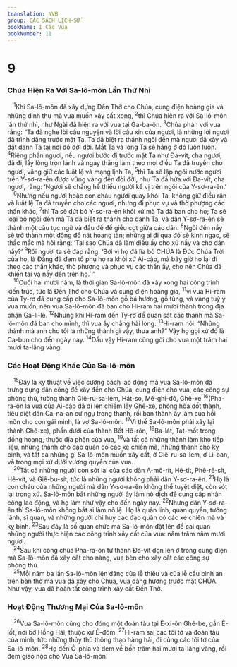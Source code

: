 ```yaml
---
translation: NVB
group: CÁC SÁCH LỊCH-SỬ
bookName: I Các Vua 
bookNumber: 11
---
```


<div class="title"><h1>9</h1><h3>Chúa Hiện Ra Với Sa-lô-môn Lần Thứ Nhì </h3></div>
<span class="verse 1vua_9_1"> <sup>1</sup>Khi Sa-lô-môn đã xây dựng Đền Thờ cho Chúa, cung điện hoàng gia và những dinh thự mà vua muốn xây cất xong, </span>
<span class="verse 1vua_9_2"><sup>2</sup>thì Chúa hiện ra với Sa-lô-môn lần thứ nhì, như Ngài đã hiện ra với vua tại Ga-ba-ôn. </span>
<span class="verse 1vua_9_3"><sup>3</sup>Chúa phán với vua rằng: “Ta đã nghe lời cầu nguyện và lời cầu xin của ngươi, là những lời ngươi đã trình dâng trước mặt Ta. Ta đã biệt ra thánh ngôi đền mà ngươi đã xây và đặt danh Ta tại nơi đó đời đời. Mắt Ta và lòng Ta sẽ hằng ở đó luôn luôn. </span>
<span class="verse 1vua_9_4"><sup>4</sup>Riêng phần ngươi, nếu ngươi bước đi trước mặt Ta như Đa-vít, cha ngươi, đã đi, lấy lòng trọn lành và ngay thẳng làm theo mọi điều Ta đã truyền cho ngươi, vâng giữ các luật lệ và mạng lịnh Ta, </span>
<span class="verse 1vua_9_5"><sup>5</sup>thì Ta sẽ lập ngôi nước ngươi trên Y-sơ-ra-ên được vững vàng đến đời đời, như Ta đã hứa với Đa-vít, cha ngươi, rằng: ‘Ngươi sẽ chẳng hề thiếu người kế vị trên ngôi của Y-sơ-ra-ên.’ <br/></span>
<span class="verse 1vua_9_6"> <sup>6</sup>Nhưng nếu ngươi hoặc con cháu ngươi quay khỏi Ta, không giữ điều răn và luật lệ Ta đã truyền cho các ngươi, nhưng đi phục vụ và thờ phượng các thần khác, </span>
<span class="verse 1vua_9_7"><sup>7</sup>thì Ta sẽ dứt bỏ Y-sơ-ra-ên khỏi xứ mà Ta đã ban cho họ; Ta sẽ loại bỏ ngôi đền mà Ta đã biệt ra thánh cho danh Ta, và dân Y-sơ-ra-ên sẽ thành một câu tục ngữ và đầu đề để giễu cợt giữa các dân. </span>
<span class="verse 1vua_9_8"><sup>8</sup>Ngôi đền nầy sẽ trở thành một đống đổ nát hoang tàn; những ai đi qua đó sẽ kinh ngạc, sẽ thắc mắc mà hỏi rằng: ‘Tại sao Chúa đã làm điều ấy cho xứ nầy và cho dân nầy?’ </span>
<span class="verse 1vua_9_9"><sup>9</sup>Rồi người ta sẽ đáp rằng: ‘Bởi vì họ đã lìa bỏ CHÚA là Đức Chúa Trời của họ, là Đấng đã đem tổ phụ họ ra khỏi xứ Ai-cập, mà bây giờ họ lại đi theo các thần khác, thờ phượng và phục vụ các thần ấy, cho nên Chúa đã khiến tai vạ nầy đến trên họ.’ ” <br/></span>
<span class="verse 1vua_9_10"> <sup>10</sup>Cuối hai mươi năm, là thời gian Sa-lô-môn đã xây xong hai công trình kiến trúc, tức là Đền Thờ cho Chúa và cung điện hoàng gia, </span>
<span class="verse 1vua_9_11"><sup>11</sup>vì vua Hi-ram của Ty-rơ đã cung cấp cho Sa-lô-môn gỗ bá hương, gỗ tùng, và vàng tuỳ ý vua muốn, nên vua Sa-lô-môn đã ban cho Hi-ram hai mươi thành trong địa phận Ga-li-lê. </span>
<span class="verse 1vua_9_12"><sup>12</sup>Nhưng khi Hi-ram đến Ty-rơ để quan sát các thành mà Sa-lô-môn đã ban cho mình, thì vua ấy chẳng hài lòng. </span>
<span class="verse 1vua_9_13"><sup>13</sup>Hi-ram nói: “Những thành mà anh cho tôi là những thành gì vậy, thưa anh?” Vậy họ gọi xứ đó là Ca-bun cho đến ngày nay. </span>
<span class="verse 1vua_9_14"><sup>14</sup>Dầu vậy Hi-ram cũng gởi cho vua một trăm hai mươi ta-lâng vàng. <br/></span>
<div class="title"><h3>Các Hoạt Động Khác Của Sa-lô-môn </h3></div>
<span class="verse 1vua_9_15"> <sup>15</sup>Đây là ký thuật về việc cưỡng bách lao động mà vua Sa-lô-môn đã trưng dụng dân công để xây đền cho Chúa, cung điện cho vua, các công sự phòng thủ, tường thành Giê-ru-sa-lem, Hát-so, Mê-ghi-đô, Ghê-xe </span>
<span class="verse 1vua_9_16"><sup>16</sup>(Pha-ra-ôn là vua của Ai-cập đã đi lên chiếm lấy Ghê-xe, phóng hỏa đốt thành, tiêu diệt dân Ca-na-an cư ngụ trong thành, rồi ban thành ấy làm của hồi môn cho con gái mình, là vợ Sa-lô-môn. </span>
<span class="verse 1vua_9_17"><sup>17</sup>Vì thế Sa-lô-môn phải xây lại thành Ghê-xe), phần dưới của thành Bết Hô-rôn, </span>
<span class="verse 1vua_9_18"><sup>18</sup>Ba-lát, Tát-mốt trong đồng hoang, thuộc địa phận của vua, </span>
<span class="verse 1vua_9_19"><sup>19</sup>và tất cả những thành làm kho tiếp liệu, những thành cho đạo quân có các xe chiến mã, những thành cho kỵ binh, và tất cả những gì Sa-lô-môn muốn xây cất, ở Giê-ru-sa-lem, ở Li-ban, và trong mọi xứ dưới vương quyền của vua. <br/></span>
<span class="verse 1vua_9_20"> <sup>20</sup>Tất cả những người còn sót lại của các dân A-mô-rít, Hê-tít, Phê-rê-sít, Hê-vít, và Giê-bu-sít, tức là những người không phải dân Y-sơ-ra-ên. </span>
<span class="verse 1vua_9_21"><sup>21</sup>Họ là con cháu của những người mà dân Y-sơ-ra-ên không thể tuyệt diệt, còn sót lại trong xứ. Sa-lô-môn bắt những người ấy làm nô dịch để cung cấp nhân công lao động, và họ làm như vậy cho đến ngày nay. </span>
<span class="verse 1vua_9_22"><sup>22</sup>Nhưng dân Y-sơ-ra-ên thì Sa-lô-môn không bắt ai làm nô lệ. Họ là quân lính, quan quyền, tướng lãnh, sĩ quan, và những người chỉ huy các đạo quân có các xe chiến mã và kỵ binh. </span>
<span class="verse 1vua_9_23"><sup>23</sup>Sau đây là số quan chức mà Sa-lô-môn đặt lên để cai quản những người thực hiện các công trình xây cất của vua: năm trăm năm mươi người. <br/></span>
<span class="verse 1vua_9_24"> <sup>24</sup>Sau khi công chúa Pha-ra-ôn từ thành Đa-vít dọn lên ở trong cung điện mà Sa-lô-môn đã xây cất cho nàng, vua bèn cho xây cất các công sự phòng thủ. <br/></span>
<span class="verse 1vua_9_25"> <sup>25</sup>Mỗi năm ba lần Sa-lô-môn lên dâng của lễ thiêu và của lễ cầu bình an trên bàn thờ mà vua đã xây cho Chúa, vua dâng hương trước mặt CHÚA. Như vậy, vua đã hoàn tất công trình xây cất Đền Thờ. <br/></span>
<div class="title"><h3>Hoạt Động Thương Mại Của Sa-lô-môn </h3></div>
<span class="verse 1vua_9_26"> <sup>26</sup>Vua Sa-lô-môn cũng cho đóng một đoàn tàu tại Ê-xi-ôn Ghê-be, gần Ê-lốt, nơi bờ Hồng Hải, thuộc xứ Ê-đôm. </span>
<span class="verse 1vua_9_27"><sup>27</sup>Hi-ram sai các tôi tớ và đoàn tàu của mình, tức những thủy thủ thông thạo hàng hải, đi cùng các tôi tớ của Sa-lô-môn. </span>
<span class="verse 1vua_9_28"><sup>28</sup>Họ đến Ô-phia và đem về bốn trăm hai mươi ta-lâng vàng, rồi đem giao nộp cho Vua Sa-lô-môn. <br/></span>
